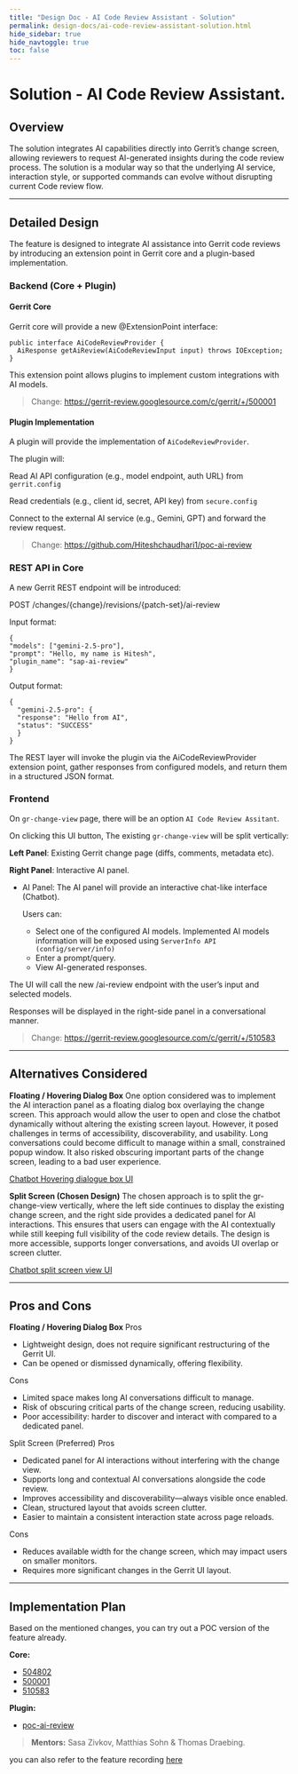 ```yaml
---
title: "Design Doc - AI Code Review Assistant - Solution"
permalink: design-docs/ai-code-review-assistant-solution.html
hide_sidebar: true
hide_navtoggle: true
toc: false
---
```


# Solution - AI Code Review Assistant.

## Overview

The solution integrates AI capabilities directly into Gerrit’s change
screen, allowing reviewers to request AI-generated insights during
the code review process. The solution is a modular way so that the
underlying AI service, interaction style, or supported commands can
evolve without disrupting current Code review flow.

---

## Detailed Design

The feature is designed to integrate AI assistance into Gerrit code
reviews by introducing an extension point in Gerrit core and a
plugin-based implementation.

### Backend (Core + Plugin)

#### Gerrit Core

Gerrit core will provide a new @ExtensionPoint interface:

```
public interface AiCodeReviewProvider {
  AiResponse getAiReview(AiCodeReviewInput input) throws IOException;
}
```

This extension point allows plugins to implement custom integrations
with AI models.

> Change: https://gerrit-review.googlesource.com/c/gerrit/+/500001

#### Plugin Implementation

A plugin will provide the implementation of `AiCodeReviewProvider`.

The plugin will:

Read AI API configuration (e.g., model endpoint, auth URL) from `gerrit.config`

Read credentials (e.g., client id, secret, API key) from `secure.config`

Connect to the external AI service (e.g., Gemini, GPT) and forward
the review request.

> Change: https://github.com/Hiteshchaudhari1/poc-ai-review

### REST API in Core

A new Gerrit REST endpoint will be introduced:

POST /changes/{change}/revisions/{patch-set}/ai-review


Input format:
```
{
"models": ["gemini-2.5-pro"],
"prompt": "Hello, my name is Hitesh",
"plugin_name": "sap-ai-review"
}
```

Output format:
```
{
  "gemini-2.5-pro": {
  "response": "Hello from AI",
  "status": "SUCCESS"
  }
}
```

The REST layer will invoke the plugin via the AiCodeReviewProvider
extension point, gather responses from configured models, and return
them in a structured JSON format.

### Frontend

On `gr-change-view` page, there will be an option
`AI Code Review Assitant`.

On clicking this UI button, The existing `gr-change-view` will be
split vertically:

**Left Panel**: Existing Gerrit change page (diffs, comments,
metadata etc).

**Right Panel**: Interactive AI panel.

 - AI Panel: The AI panel will provide an interactive chat-like
interface (Chatbot).

    Users can:
     - Select one of the configured AI models. Implemented AI models
       information will be exposed using `ServerInfo API
       (config/server/info)`
     - Enter a prompt/query.
     - View AI-generated responses.


The UI will call the new /ai-review endpoint with the user’s input and
selected models.

Responses will be displayed in the right-side panel in a conversational
manner.

> Change: https://gerrit-review.googlesource.com/c/gerrit/+/510583
---

## Alternatives Considered

**Floating / Hovering Dialog Box**
One option considered was to implement the AI interaction panel as
a floating dialog box overlaying the change screen. This approach would
allow the user to open and close the chatbot dynamically without altering
the existing screen layout. However, it posed challenges in terms of
accessibility, discoverability, and usability. Long conversations could
become difficult to manage within a small, constrained popup window.
It also risked obscuring important parts of the change screen, leading
to a bad user experience.

[Chatbot Hovering dialogue box UI](https://github.com/Hiteshchaudhari1/poc-ai-review/blob/main/Screenshot%202025-09-15%20at%2013.45.18.png)

**Split Screen (Chosen Design)**
The chosen approach is to split the gr-change-view vertically,
where the left side continues to display the existing change screen,
and the right side provides a dedicated panel for AI interactions.
This ensures that users can engage with the AI contextually while still
keeping full visibility of the code review details. The design is more
accessible, supports longer conversations, and avoids UI overlap or
screen clutter.

[Chatbot split screen view UI](https://github.com/Hiteshchaudhari1/poc-ai-review/blob/main/Screenshot%202025-09-29%20at%2013.07.38.png)

---
## Pros and Cons

**Floating / Hovering Dialog Box**
Pros
  - Lightweight design, does not require significant restructuring
    of the Gerrit UI.
  - Can be opened or dismissed dynamically, offering flexibility.

Cons
  - Limited space makes long AI conversations difficult to manage.
  - Risk of obscuring critical parts of the change screen, reducing
    usability.
  - Poor accessibility: harder to discover and interact with compared
    to a dedicated panel.

Split Screen (Preferred)
Pros
  - Dedicated panel for AI interactions without interfering with
    the change view.
  - Supports long and contextual AI conversations alongside
    the code review.
  - Improves accessibility and discoverability—always visible
    once enabled.
  - Clean, structured layout that avoids screen clutter.
  - Easier to maintain a consistent interaction state across page reloads.

Cons
  - Reduces available width for the change screen, which may impact
    users on smaller monitors.
  - Requires more significant changes in the Gerrit UI layout.

---

## Implementation Plan

Based on the mentioned changes, you can try out a POC version of the
feature already.

**Core:**
  - [504802](https://gerrit-review.googlesource.com/c/gerrit/+/504802)
  - [500001](https://gerrit-review.googlesource.com/c/gerrit/+/500001)
  - [510583](https://gerrit-review.googlesource.com/c/gerrit/+/510583)

**Plugin:**
  - [poc-ai-review](https://github.com/Hiteshchaudhari1/poc-ai-review)

> **Mentors:** Sasa Zivkov, Matthias Sohn & Thomas Draebing.

you can also refer to the feature recording [here](https://drive.google.com/file/d/1fRG2dlJeiz0qs_6Q3nPqfKAAJNT8xMCa/view?usp=drive_link)